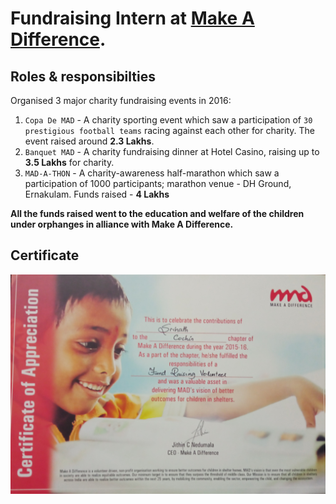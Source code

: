 # Fundraising Intern at [Make A Difference](https://makeadiff.in/).

## Roles & responsibilties

Organised 3 major charity fundraising events in 2016:

1) `Copa De MAD` - A charity sporting event which saw a participation of `30 prestigious football teams` racing against each other for charity. The event raised around **2.3 Lakhs**.
2) `Banquet MAD` - A charity fundraising dinner at Hotel Casino, raising up to **3.5 Lakhs** for charity.
3) `MAD-A-THON` - A charity-awareness half-marathon which saw a participation of 1000 participants; marathon venue - DH Ground, Ernakulam. Funds raised - **4 Lakhs**

**All the funds raised went to the education and welfare of the children under orphanges in alliance with Make A Difference.**

## Certificate
<img src="./certificate.jpg" alt="certificate" title="Certificate from Make A Difference, NGO">
